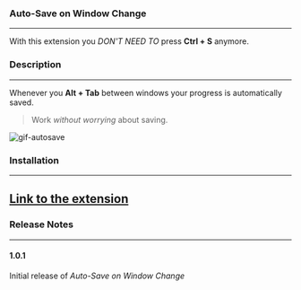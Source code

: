 ### Auto-Save on Window Change
---

With this extension you *DON'T NEED TO* press **Ctrl + S** anymore.

### Description
---

Whenever you **Alt + Tab** between windows your progress is automatically saved.

> Work *without worrying* about saving.

![gif-autosave](https://user-images.githubusercontent.com/32580511/58637255-ca5c6b00-82fa-11e9-89d1-120761537619.gif)

### Installation
---

[Link to the extension](https://marketplace.visualstudio.com/items?itemName=mcright.auto-save&ssr=false#overview)
---

### Release Notes
---

#### 1.0.1

Initial release of *Auto-Save on Window Change*
